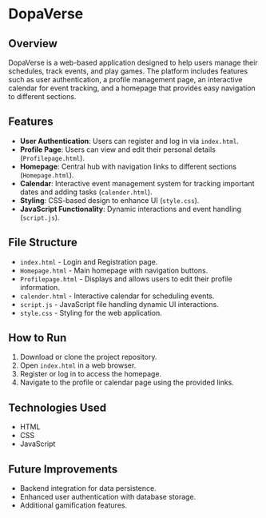 
# DopaVerse 

## Overview
DopaVerse is a web-based application designed to help users manage their schedules, track events, and play games. The platform includes features such as user authentication, a profile management page, an interactive calendar for event tracking, and a homepage that provides easy navigation to different sections.

## Features
- **User Authentication**: Users can register and log in via `index.html`.
- **Profile Page**: Users can view and edit their personal details (`Profilepage.html`).
- **Homepage**: Central hub with navigation links to different sections (`Homepage.html`).
- **Calendar**: Interactive event management system for tracking important dates and adding tasks (`calender.html`).
- **Styling**: CSS-based design to enhance UI (`style.css`).
- **JavaScript Functionality**: Dynamic interactions and event handling (`script.js`).

## File Structure
- `index.html` - Login and Registration page.
- `Homepage.html` - Main homepage with navigation buttons.
- `Profilepage.html` - Displays and allows users to edit their profile information.
- `calender.html` - Interactive calendar for scheduling events.
- `script.js` - JavaScript file handling dynamic UI interactions.
- `style.css` - Styling for the web application.

## How to Run
1. Download or clone the project repository.
2. Open `index.html` in a web browser.
3. Register or log in to access the homepage.
4. Navigate to the profile or calendar page using the provided links.

## Technologies Used
- HTML
- CSS
- JavaScript

## Future Improvements
- Backend integration for data persistence.
- Enhanced user authentication with database storage.
- Additional gamification features.



